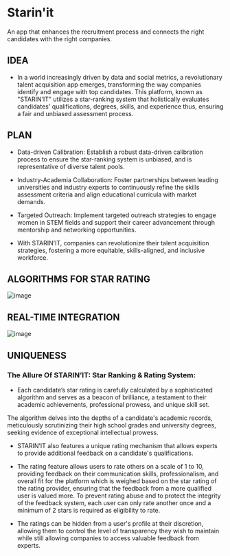 # Starin'it

An app that enhances the recruitment process and connects the right candidates with the right companies. 

## IDEA
- In a world increasingly driven by data and social metrics, a revolutionary talent acquisition app emerges, transforming the way companies identify and engage with top candidates. This platform, known as "STARIN’IT" utilizes a star-ranking system that holistically evaluates candidates' qualifications, degrees, skills, and experience thus, ensuring a fair and unbiased assessment process.


## PLAN

- Data-driven Calibration: Establish a robust data-driven calibration process to ensure the star-ranking system is unbiased, and is representative of diverse talent pools.

- Industry-Academia Collaboration: Foster partnerships between leading universities and industry experts to continuously refine the skills assessment criteria and align educational curricula with market demands.

- Targeted Outreach: Implement targeted outreach strategies to engage women in STEM fields and support their career advancement through mentorship and networking opportunities. 

- With STARIN’IT, companies can revolutionize their talent acquisition strategies, fostering a more equitable, skills-aligned, and inclusive workforce.



## ALGORITHMS FOR STAR RATING 

![image](https://github.com/Iyaad-luqman/Starin-it/assets/86549899/321e218b-6dab-4da7-ac37-2f9d738a3ad4)


## REAL-TIME INTEGRATION 
![image](https://github.com/Iyaad-luqman/Starin-it/assets/86549899/1623d9e9-d09b-4dee-a143-11e038747d6c)

## UNIQUENESS

### The Allure Of  STARIN’IT: Star Ranking & Rating System:
- Each candidate’s star rating is carefully calculated by a sophisticated algorithm and serves as a beacon of brilliance, a testament to their academic achievements, professional prowess, and unique skill set.

The algorithm delves into the depths of a candidate's academic records, meticulously scrutinizing their high school grades and university degrees, seeking evidence of exceptional intellectual prowess.

- STARIN’IT also features a unique rating mechanism that allows experts to provide additional feedback on a candidate's qualifications.

- The rating feature allows users to rate others on a scale of 1 to 10, providing feedback on their communication skills, professionalism, and overall fit for the platform which is weighed based on the star rating of the rating provider, ensuring that the feedback from a more qualified user is valued more. To prevent rating abuse and to protect the integrity of the feedback system, each user can only rate another once and a minimum of 2 stars is required as eligibility to rate.

- The ratings can be hidden from a user's profile at their discretion, allowing them to control the level of transparency they wish to maintain while still allowing companies to access valuable feedback from experts.
